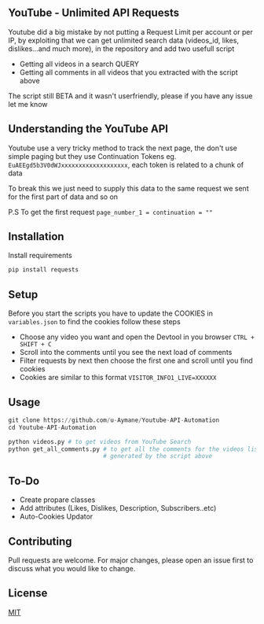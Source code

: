 ## YouTube - Unlimited API Requests

Youtube did a big mistake by not putting a Request Limit per account or per IP, by exploiting that we can get unlimited search data (videos_id, likes, dislikes...and much more), in the repository and add two usefull script

 - Getting all videos in a search QUERY
 - Getting all comments in all videos that you extracted with the script above

The script still BETA and it wasn't userfriendly, please if you have any issue let me know

## Understanding the YouTube API

Youtube use a very tricky method to track the next page, the don't use simple paging but they use Continuation Tokens eg. ```EuAEEgd5b3V0dWJxxxxxxxxxxxxxxxxxxx```, each token is related to a chunk of data

To break this we just need to supply this data to the same request we sent for the first part of data and  so on

P.S To get the first request ```page_number_1 = continuation = ""```

## Installation

Install requirements

```bash
pip install requests
```

## Setup

Before you start the scripts you have to update the COOKIES in ```variables.json``` to find the cookies follow these steps

 - Choose any video you want and open the Devtool in you browser ```CTRL + SHIFT + C```
 - Scroll into the comments until you see the next load of comments
 - Filter requests by next then choose the first one and scroll until you find cookies
 - Cookies are similar to this format ```VISITOR_INFO1_LIVE=XXXXXX```


## Usage
```python
git clone https://github.com/u-Aymane/Youtube-API-Automation
cd Youtube-API-Automation

python videos.py # to get videos from YouTube Search
python get_all_comments.py # to get all the comments for the videos listed in videos.csv 
                           # generated by the script above
```

## To-Do

- Create propare classes
- Add attributes (Likes, Dislikes, Description, Subscribers..etc)
 - Auto-Cookies Updator

## Contributing
Pull requests are welcome. For major changes, please open an issue first to discuss what you would like to change.
## License
[MIT](https://choosealicense.com/licenses/mit/)